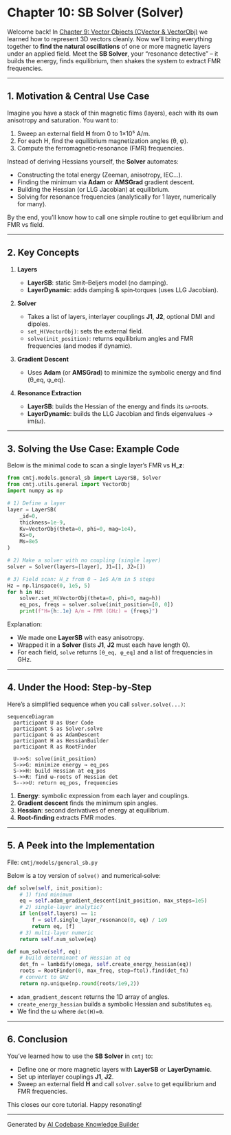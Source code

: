 # Chapter 10: SB Solver (Solver)

Welcome back! In [Chapter 9: Vector Objects (CVector & VectorObj)](09_vector_objects__cvector___vectorobj__.md) we learned how to represent 3D vectors cleanly. Now we’ll bring everything together to **find the natural oscillations** of one or more magnetic layers under an applied field. Meet the **SB Solver**, your “resonance detective” – it builds the energy, finds equilibrium, then shakes the system to extract FMR frequencies.

---

## 1. Motivation & Central Use Case

Imagine you have a stack of thin magnetic films (layers), each with its own anisotropy and saturation. You want to:

1. Sweep an external field **H** from 0 to 1×10⁵ A/m.
2. For each H, find the equilibrium magnetization angles (θ, φ).
3. Compute the ferromagnetic‑resonance (FMR) frequencies.

Instead of deriving Hessians yourself, the **Solver** automates:

- Constructing the total energy (Zeeman, anisotropy, IEC…).
- Finding the minimum via **Adam** or **AMSGrad** gradient descent.
- Building the Hessian (or LLG Jacobian) at equilibrium.
- Solving for resonance frequencies (analytically for 1 layer, numerically for many).

By the end, you’ll know how to call one simple routine to get equilibrium and FMR vs field.

---

## 2. Key Concepts

1. **Layers**

   - **LayerSB**: static Smit–Beljers model (no damping).
   - **LayerDynamic**: adds damping & spin‑torques (uses LLG Jacobian).

2. **Solver**

   - Takes a list of layers, interlayer couplings **J1**, **J2**, optional DMI and dipoles.
   - `set_H(VectorObj)`: sets the external field.
   - `solve(init_position)`: returns equilibrium angles and FMR frequencies (and modes if dynamic).

3. **Gradient Descent**

   - Uses **Adam** (or **AMSGrad**) to minimize the symbolic energy and find (θ_eq, φ_eq).

4. **Resonance Extraction**
   - **LayerSB**: builds the Hessian of the energy and finds its ω‑roots.
   - **LayerDynamic**: builds the LLG Jacobian and finds eigenvalues → im(ω).

---

## 3. Solving the Use Case: Example Code

Below is the minimal code to scan a single layer’s FMR vs **H_z**:

```python
from cmtj.models.general_sb import LayerSB, Solver
from cmtj.utils.general import VectorObj
import numpy as np

# 1) Define a layer
layer = LayerSB(
    _id=0,
    thickness=1e-9,
    Kv=VectorObj(theta=0, phi=0, mag=1e4),
    Ks=0,
    Ms=8e5
)

# 2) Make a solver with no coupling (single layer)
solver = Solver(layers=[layer], J1=[], J2=[])

# 3) Field scan: H_z from 0 → 1e5 A/m in 5 steps
Hz = np.linspace(0, 1e5, 5)
for h in Hz:
    solver.set_H(VectorObj(theta=0, phi=0, mag=h))
    eq_pos, freqs = solver.solve(init_position=[0, 0])
    print(f"H={h:.1e} A/m → FMR (GHz) = {freqs}")
```

Explanation:

- We made one **LayerSB** with easy anisotropy.
- Wrapped it in a **Solver** (lists **J1**, **J2** must each have length 0).
- For each field, `solve` returns `[θ_eq, φ_eq]` and a list of frequencies in GHz.

---

## 4. Under the Hood: Step‑by‑Step

Here’s a simplified sequence when you call `solver.solve(...)`:

```mermaid
sequenceDiagram
  participant U as User Code
  participant S as Solver.solve
  participant G as AdamDescent
  participant H as HessianBuilder
  participant R as RootFinder

  U->>S: solve(init_position)
  S->>G: minimize energy → eq_pos
  S->>H: build Hessian at eq_pos
  S->>R: find ω‐roots of Hessian det
  S-->>U: return eq_pos, frequencies
```

1. **Energy**: symbolic expression from each layer and couplings.
2. **Gradient descent** finds the minimum spin angles.
3. **Hessian**: second derivatives of energy at equilibrium.
4. **Root‐finding** extracts FMR modes.

---

## 5. A Peek into the Implementation

File: `cmtj/models/general_sb.py`

Below is a toy version of `solve()` and numerical‐solve:

```python
def solve(self, init_position):
    # 1) find minimum
    eq = self.adam_gradient_descent(init_position, max_steps=1e5)
    # 2) single‐layer analytic?
    if len(self.layers) == 1:
        f = self.single_layer_resonance(0, eq) / 1e9
        return eq, [f]
    # 3) multi‐layer numeric
    return self.num_solve(eq)

def num_solve(self, eq):
    # build determinant of Hessian at eq
    det_fn = lambdify(omega, self.create_energy_hessian(eq))
    roots = RootFinder(0, max_freq, step=ftol).find(det_fn)
    # convert to GHz
    return np.unique(np.round(roots/1e9,2))
```

- `adam_gradient_descent` returns the 1D array of angles.
- `create_energy_hessian` builds a symbolic Hessian and substitutes `eq`.
- We find the ω where `det(H)=0`.

---

## 6. Conclusion

You’ve learned how to use the **SB Solver** in `cmtj` to:

- Define one or more magnetic layers with **LayerSB** or **LayerDynamic**.
- Set up interlayer couplings **J1**, **J2**.
- Sweep an external field **H** and call `solver.solve` to get equilibrium and FMR frequencies.

This closes our core tutorial. Happy resonating!

---

Generated by [AI Codebase Knowledge Builder](https://github.com/The-Pocket/Tutorial-Codebase-Knowledge)
